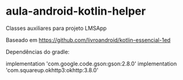 # aula-android-kotlin-helper

Classes auxiliares para projeto LMSApp

Baseado em https://github.com/livroandroid/kotlin-essencial-1ed


Dependências do gradle:

implementation 'com.google.code.gson:gson:2.8.0'
implementation 'com.squareup.okhttp3:okhttp:3.8.0'
